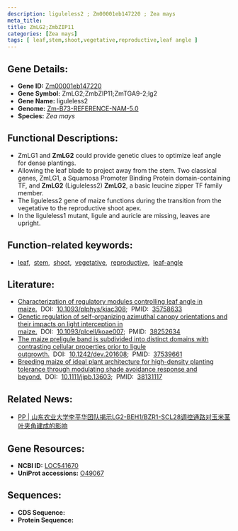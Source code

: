 ```yaml
---
description: liguleless2 ; Zm00001eb147220 ; Zea mays
meta_title:
title: ZmLG2;ZmbZIP11
categories: [Zea mays]
tags: [ leaf,stem,shoot,vegetative,reproductive,leaf angle ]
---
```


## Gene Details:
- **Gene ID:**	[Zm00001eb147220](https://www.maizegdb.org/gene_center/gene/Zm00001eb147220)
- **Gene Symbol:** ZmLG2;ZmbZIP11;ZmTGA9-2;lg2
- **Gene Name:** liguleless2
- **Genome:** [Zm-B73-REFERENCE-NAM-5.0](https://www.maizegdb.org/genome/assembly/Zm-B73-REFERENCE-NAM-5.0)
- **Species:** *Zea mays*

## Functional Descriptions:
   - ZmLG1 and **ZmLG2** could provide genetic clues to optimize leaf angle for dense plantings.
   - Allowing the leaf blade to project away from the stem. Two classical genes, ZmLG1, a Squamosa Promoter Binding Protein domain-containing TF, and **ZmLG2** (Liguleless2) **ZmLG2**, a basic leucine zipper TF family member.
   - The liguleless2 gene of maize functions during the transition from the vegetative to the reproductive shoot apex.
   - In the liguleless1 mutant, ligule and auricle are missing, leaves are upright.

## Function-related keywords:
- [leaf](/tags/leaf/),&nbsp;&nbsp;[stem](/tags/stem/),&nbsp;&nbsp;[shoot](/tags/shoot/),&nbsp;&nbsp;[vegetative](/tags/vegetative/),&nbsp;&nbsp;[reproductive](/tags/reproductive/),&nbsp;&nbsp;[leaf-angle](/tags/leaf-angle/)

## Literature:
   - [Characterization of regulatory modules controlling leaf angle in maize.]( https://academic.oup.com/plphys/article/190/1/500/6618538?login=true)&nbsp;&nbsp;DOI:&nbsp;&nbsp;[10.1093/plphys/kiac308](https://academic.oup.com/plphys/article/190/1/500/6618538?login=true);&nbsp;&nbsp;PMID:&nbsp;&nbsp;[35758633](https://pubmed.ncbi.nlm.nih.gov/35758633/)
   - [Genetic regulation of self-organizing azimuthal canopy orientations and their impacts on light interception in maize.]( https://academic.oup.com/plcell/advance-article/doi/10.1093/plcell/koae007/7584950)&nbsp;&nbsp;DOI:&nbsp;&nbsp;[10.1093/plcell/koae007](https://academic.oup.com/plcell/advance-article/doi/10.1093/plcell/koae007/7584950);&nbsp;&nbsp;PMID:&nbsp;&nbsp;[38252634](https://pubmed.ncbi.nlm.nih.gov/38252634/)
   - [The maize preligule band is subdivided into distinct domains with contrasting cellular properties prior to ligule outgrowth.]( https://journals.biologists.com/dev/article/150/21/dev201608/334435/The-maize-preligule-band-is-subdivided-into)&nbsp;&nbsp;DOI:&nbsp;&nbsp;[10.1242/dev.201608](https://journals.biologists.com/dev/article/150/21/dev201608/334435/The-maize-preligule-band-is-subdivided-into);&nbsp;&nbsp;PMID:&nbsp;&nbsp;[37539661](https://pubmed.ncbi.nlm.nih.gov/37539661/)
   - [Breeding maize of ideal plant architecture for high-density planting tolerance through modulating shade avoidance response and beyond.]( https://onlinelibrary.wiley.com/doi/10.1111/jipb.13603)&nbsp;&nbsp;DOI:&nbsp;&nbsp;[10.1111/jipb.13603](https://onlinelibrary.wiley.com/doi/10.1111/jipb.13603);&nbsp;&nbsp;PMID:&nbsp;&nbsp;[38131117](https://pubmed.ncbi.nlm.nih.gov/38131117/)

## Related News:
   - [PP | 山东农业大学李平华团队揭示LG2-BEH1/BZR1-SCL28调控通路对玉米茎叶夹角建成的影响](https://mp.weixin.qq.com/s?__biz=Mzg3MDEwNDEyMg==&mid=2247532194&idx=4&sn=b9b0ca50d6205a47a833d72394990978&chksm=ce90d3f7f9e75ae1716f7eda86781a81ab770345c279a3f98cbf4928faf93bf5ff8d9700cfd8&scene=27#wechat_redirect)

## Gene Resources:
- **NCBI ID:** [LOC541670](https://www.ncbi.nlm.nih.gov/gene/?term=LOC541670)
- **UniProt accessions:** [O49067](https://www.uniprot.org/uniprotkb/O49067/entry)



## Sequences:
- **CDS Sequence:**
- **Protein Sequence:**
